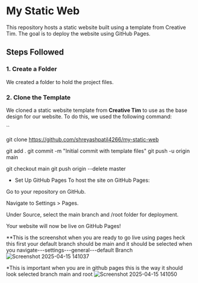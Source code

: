 # My Static Web

This repository hosts a static website built using a template from Creative Tim. The goal is to deploy the website using GitHub Pages.

## Steps Followed

### 1. Create a Folder
We created a folder to hold the project files.

### 2. Clone the Template
We cloned a static website template from **Creative Tim** to use as the base design for our website. To do this, we used the following command:

``

git clone https://github.com/shreyashpatil4266/my-static-web

git add .
git commit -m "Initial commit with template files"
git push -u origin main


git checkout main
git push origin --delete master


* Set Up GitHub Pages
To host the site on GitHub Pages:

Go to your repository on GitHub.

Navigate to Settings > Pages.

Under Source, select the main branch and /root folder for deployment.

Your website will now be live on GitHub Pages!


**This is the screenshot when you are ready to go live using pages heck this first your default branch should be main and it should be selected
when you navigate---settings---general---default Branch
![Screenshot 2025-04-15 141037](https://github.com/user-attachments/assets/df5214ab-9804-42ea-aab1-2edd37e4d530)


*This is important when you are in github pages this is the way it should look selected branch main and root 
![Screenshot 2025-04-15 141050](https://github.com/user-attachments/assets/5368d63f-6d72-4a45-9c69-587aaf0c7017)



